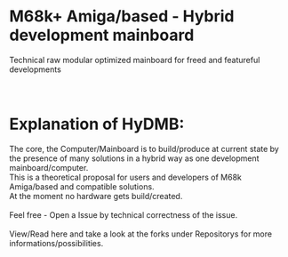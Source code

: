 # M68k+ Amiga/based - Hybrid development mainboard
Technical raw modular optimized mainboard for freed and featureful developments<br>
<br><br>
# Explanation of HyDMB:
The core, the Computer/Mainboard is to build/produce at current state by the presence of many solutions in a hybrid way as one development mainboard/computer.<br>
This is a theoretical proposal for users and developers of M68k Amiga/based and compatible solutions.<br>
At the moment no hardware gets build/created.<br>
<br>
Feel free - Open a Issue by technical correctness of the issue.<br>
<br>
View/Read here and take a look at the forks under Repositorys for more informations/possibilities.<br>
